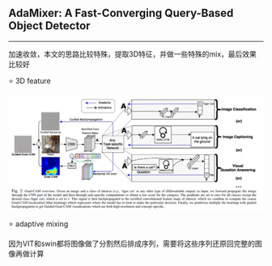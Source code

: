 ## AdaMixer: A Fast-Converging Query-Based Object Detector
***

加速收敛，本文的思路比较特殊，提取3D特征，并做一些特殊的mix，最后效果比较好

⭐ 3D feature

![image](https://github.com/wmhwmh521/reading-paper/blob/main/paper/grad-CAM/1.png)

⭐ adaptive mixing

因为VIT和swin都将图像做了分割然后排成序列，需要将这些序列还原回完整的图像再做计算
